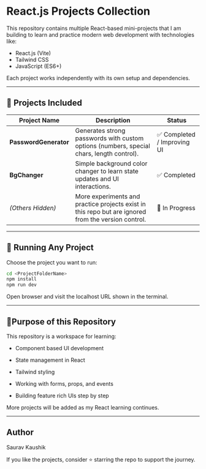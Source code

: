 # React.js Projects Collection

This repository contains multiple React-based mini-projects that I am building to learn and practice modern web development with technologies like:
- React.js (Vite)
- Tailwind CSS
- JavaScript (ES6+)

Each project works independently with its own setup and dependencies.

---

## 📁 Projects Included

| Project Name | Description | Status |
|-------------|-------------|--------|
| **PasswordGenerator** | Generates strong passwords with custom options (numbers, special chars, length control). | ✅ Completed / Improving UI |
| **BgChanger** | Simple background color changer to learn state updates and UI interactions. | ✅ Completed |
| *(Others Hidden)* | More experiments and practice projects exist in this repo but are ignored from the version control. | 🔄 In Progress |

---

## 🚀 Running Any Project

Choose the project you want to run:
```bash
cd <ProjectFolderName>
npm install
npm run dev
```

Open browser and visit the localhost URL shown in the terminal.

---

## 📌Purpose of this Repository

This repository is a workspace for learning:

- Component based UI development

- State management in React

- Tailwind styling

- Working with forms, props, and events

- Building feature rich UIs step by step

More projects will be added as my React learning continues.

---
## Author
Saurav Kaushik

If you like the projects, consider ⭐ starring the repo to support the journey.
